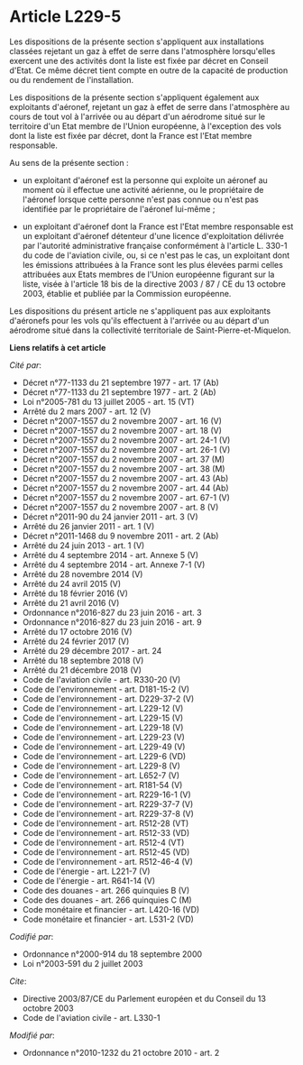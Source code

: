 # Article L229-5

Les dispositions de la présente section s'appliquent aux installations classées rejetant un gaz à effet de serre dans
l'atmosphère lorsqu'elles exercent une des activités dont la liste est fixée par décret en Conseil d'Etat. Ce même décret
tient compte en outre de la capacité de production ou du rendement de l'installation. 

Les dispositions de la présente section s'appliquent également aux exploitants d'aéronef, rejetant un gaz à effet de serre
dans l'atmosphère au cours de tout vol à l'arrivée ou au départ d'un aérodrome situé sur le territoire d'un Etat membre de
l'Union européenne, à l'exception des vols dont la liste est fixée par décret, dont la France est l'Etat membre responsable. 

Au sens de la présente section :

- un exploitant d'aéronef est la personne qui exploite un aéronef au moment où il effectue une activité aérienne, ou le
propriétaire de l'aéronef lorsque cette personne n'est pas connue ou n'est pas identifiée par le propriétaire de l'aéronef
lui-même ;

- un exploitant d'aéronef dont la France est l'Etat membre responsable est un exploitant d'aéronef détenteur d'une licence
d'exploitation délivrée par l'autorité administrative française conformément à l'article L. 330-1 du code de l'aviation
civile, ou, si ce n'est pas le cas, un exploitant dont les émissions attribuées à la France sont les plus élevées parmi
celles attribuées aux Etats membres de l'Union européenne figurant sur la liste, visée à l'article 18 bis de la directive
2003 / 87 / CE du 13 octobre 2003, établie et publiée par la Commission européenne. 

Les dispositions du présent article ne s'appliquent pas aux exploitants d'aéronefs pour les vols qu'ils effectuent à
l'arrivée ou au départ d'un aérodrome situé dans la collectivité territoriale de Saint-Pierre-et-Miquelon.

**Liens relatifs à cet article**

_Cité par_:

  - Décret n°77-1133 du 21 septembre 1977 - art. 17 (Ab)
  - Décret n°77-1133 du 21 septembre 1977 - art. 2 (Ab)
  - Loi n°2005-781 du 13 juillet 2005 - art. 15 (VT)
  - Arrêté du 2 mars 2007 - art. 12 (V)
  - Décret n°2007-1557 du 2 novembre 2007 - art. 16 (V)
  - Décret n°2007-1557 du 2 novembre 2007 - art. 18 (V)
  - Décret n°2007-1557 du 2 novembre 2007 - art. 24-1 (V)
  - Décret n°2007-1557 du 2 novembre 2007 - art. 26-1 (V)
  - Décret n°2007-1557 du 2 novembre 2007 - art. 37 (M)
  - Décret n°2007-1557 du 2 novembre 2007 - art. 38 (M)
  - Décret n°2007-1557 du 2 novembre 2007 - art. 43 (Ab)
  - Décret n°2007-1557 du 2 novembre 2007 - art. 44 (Ab)
  - Décret n°2007-1557 du 2 novembre 2007 - art. 67-1 (V)
  - Décret n°2007-1557 du 2 novembre 2007 - art. 8 (V)
  - Décret n°2011-90 du 24 janvier 2011 - art. 3 (V)
  - Arrêté du 26 janvier 2011 - art. 1 (V)
  - Décret n°2011-1468 du 9 novembre 2011 - art. 2 (Ab)
  - Arrêté du 24 juin 2013 - art. 1 (V)
  - Arrêté du 4 septembre 2014 - art. Annexe 5 (V)
  - Arrêté du 4 septembre 2014 - art. Annexe 7-1 (V)
  - Arrêté du 28 novembre 2014 (V)
  - Arrêté du 24 avril 2015 (V)
  - Arrêté du 18 février 2016 (V)
  - Arrêté du 21 avril 2016 (V)
  - Ordonnance n°2016-827 du 23 juin 2016 - art. 3
  - Ordonnance n°2016-827 du 23 juin 2016 - art. 9
  - Arrêté du 17 octobre 2016 (V)
  - Arrêté du 24 février 2017 (V)
  - Arrêté du 29 décembre 2017 - art. 24
  - Arrêté du 18 septembre 2018 (V)
  - Arrêté du 21 décembre 2018 (V)
  - Code de l'aviation civile - art. R330-20 (V)
  - Code de l'environnement - art. D181-15-2 (V)
  - Code de l'environnement - art. D229-37-2 (V)
  - Code de l'environnement - art. L229-12 (V)
  - Code de l'environnement - art. L229-15 (V)
  - Code de l'environnement - art. L229-18 (V)
  - Code de l'environnement - art. L229-23 (V)
  - Code de l'environnement - art. L229-49 (V)
  - Code de l'environnement - art. L229-6 (VD)
  - Code de l'environnement - art. L229-8 (V)
  - Code de l'environnement - art. L652-7 (V)
  - Code de l'environnement - art. R181-54 (V)
  - Code de l'environnement - art. R229-16-1 (V)
  - Code de l'environnement - art. R229-37-7 (V)
  - Code de l'environnement - art. R229-37-8 (V)
  - Code de l'environnement - art. R512-28 (VT)
  - Code de l'environnement - art. R512-33 (VD)
  - Code de l'environnement - art. R512-4 (VT)
  - Code de l'environnement - art. R512-45 (VD)
  - Code de l'environnement - art. R512-46-4 (V)
  - Code de l'énergie - art. L221-7 (V)
  - Code de l'énergie - art. R641-14 (V)
  - Code des douanes - art. 266 quinquies B (V)
  - Code des douanes - art. 266 quinquies C (M)
  - Code monétaire et financier - art. L420-16 (VD)
  - Code monétaire et financier - art. L531-2 (VD)

_Codifié par_:

  - Ordonnance n°2000-914 du 18 septembre 2000
  - Loi n°2003-591 du 2 juillet 2003

_Cite_:

  - Directive 2003/87/CE du Parlement européen et du Conseil du 13 octobre 2003
  - Code de l'aviation civile - art. L330-1

_Modifié par_:

  - Ordonnance n°2010-1232 du 21 octobre 2010 - art. 2

